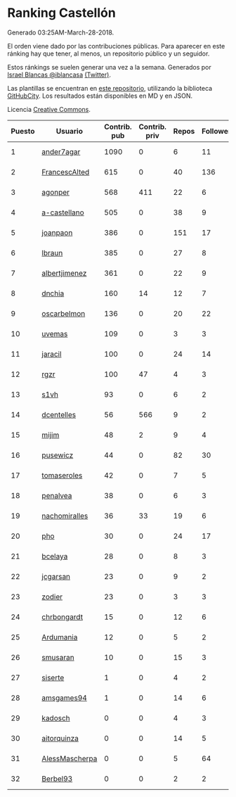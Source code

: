 # Ranking Castellón

Generado 03:25AM-March-28-2018.

El orden viene dado por las contribuciones públicas. Para aparecer en este ránking hay que tener, al menos, un repositorio público y un seguidor.

Estos ránkings se suelen generar una vez a la semana. Generados por [Israel Blancas @iblancasa](https://github.com/iblancasa/) [(Twitter)](https://twitter.com/iblancasa).

Las plantillas se encuentran en [este repositorio](https://github.com/iblancasa/GH-Spanish-Ranking), utilizando la biblioteca [GitHubCity](https://github.com/iblancasa/GitHubCity). Los resultados están disponibles en MD y en JSON.

Licencia [Creative Commons](https://creativecommons.org/licenses/by/4.0/).

| Puesto   |  Usuario  | Contrib. pub | Contrib. priv |Repos| Followers | Desde |  Avatar  |
|----------|-----------|--------------|---------------|-----|-----------|-------|----------|
|1|[ander7agar](https://github.com/ander7agar)|1090|0|6|11|2014-03-06|![ander7agar](https://avatars2.githubusercontent.com/u/6875232)|
|2|[FrancescAlted](https://github.com/FrancescAlted)|615|0|40|136|2010-06-25|![FrancescAlted](https://avatars0.githubusercontent.com/u/314521)|
|3|[agonper](https://github.com/agonper)|568|411|22|6|2015-01-27|![agonper](https://avatars3.githubusercontent.com/u/10727467)|
|4|[a-castellano](https://github.com/a-castellano)|505|0|38|9|2015-03-17|![a-castellano](https://avatars0.githubusercontent.com/u/11519707)|
|5|[joanpaon](https://github.com/joanpaon)|386|0|151|17|2013-06-30|![joanpaon](https://avatars1.githubusercontent.com/u/4895527)|
|6|[lbraun](https://github.com/lbraun)|385|0|27|8|2010-06-02|![lbraun](https://avatars2.githubusercontent.com/u/294776)|
|7|[albertjimenez](https://github.com/albertjimenez)|361|0|22|9|2015-05-21|![albertjimenez](https://avatars3.githubusercontent.com/u/12547680)|
|8|[dnchia](https://github.com/dnchia)|160|14|12|7|2015-08-14|![dnchia](https://avatars2.githubusercontent.com/u/13800551)|
|9|[oscarbelmon](https://github.com/oscarbelmon)|136|0|20|22|2013-04-05|![oscarbelmon](https://avatars0.githubusercontent.com/u/4066452)|
|10|[uvemas](https://github.com/uvemas)|109|0|3|3|2011-10-03|![uvemas](https://avatars1.githubusercontent.com/u/1099529)|
|11|[jaracil](https://github.com/jaracil)|100|0|24|14|2014-01-10|![jaracil](https://avatars0.githubusercontent.com/u/6370372)|
|12|[rgzr](https://github.com/rgzr)|100|47|4|3|2015-07-03|![rgzr](https://avatars1.githubusercontent.com/u/13169716)|
|13|[s1vh](https://github.com/s1vh)|93|0|6|2|2014-10-09|![s1vh](https://avatars1.githubusercontent.com/u/9099118)|
|14|[dcentelles](https://github.com/dcentelles)|56|566|9|2|2013-07-15|![dcentelles](https://avatars2.githubusercontent.com/u/5012707)|
|15|[mijim](https://github.com/mijim)|48|2|9|4|2016-02-01|![mijim](https://avatars1.githubusercontent.com/u/17006034)|
|16|[pusewicz](https://github.com/pusewicz)|44|0|82|30|2008-02-26|![pusewicz](https://avatars2.githubusercontent.com/u/940)|
|17|[tomaseroles](https://github.com/tomaseroles)|42|0|7|5|2015-02-16|![tomaseroles](https://avatars0.githubusercontent.com/u/11036562)|
|18|[penalvea](https://github.com/penalvea)|38|0|6|3|2013-04-09|![penalvea](https://avatars3.githubusercontent.com/u/4102114)|
|19|[nachomiralles](https://github.com/nachomiralles)|36|33|19|6|2013-06-26|![nachomiralles](https://avatars2.githubusercontent.com/u/4831513)|
|20|[pho](https://github.com/pho)|30|0|24|17|2009-05-25|![pho](https://avatars0.githubusercontent.com/u/88469)|
|21|[bcelaya](https://github.com/bcelaya)|28|0|8|3|2014-09-12|![bcelaya](https://avatars2.githubusercontent.com/u/8750450)|
|22|[jcgarsan](https://github.com/jcgarsan)|23|0|9|2|2013-09-26|![jcgarsan](https://avatars3.githubusercontent.com/u/5547857)|
|23|[zodier](https://github.com/zodier)|23|0|3|3|2010-11-13|![zodier](https://avatars0.githubusercontent.com/u/480371)|
|24|[chrbongardt](https://github.com/chrbongardt)|15|0|12|6|2012-11-19|![chrbongardt](https://avatars3.githubusercontent.com/u/2834466)|
|25|[Ardumania](https://github.com/Ardumania)|12|0|5|2|2012-02-17|![Ardumania](https://avatars0.githubusercontent.com/u/1445949)|
|26|[smusaran](https://github.com/smusaran)|10|0|15|3|2015-11-10|![smusaran](https://avatars2.githubusercontent.com/u/15787704)|
|27|[siserte](https://github.com/siserte)|1|0|4|2|2014-02-05|![siserte](https://avatars2.githubusercontent.com/u/6595035)|
|28|[amsgames94](https://github.com/amsgames94)|1|0|14|6|2014-03-15|![amsgames94](https://avatars3.githubusercontent.com/u/6959189)|
|29|[kadosch](https://github.com/kadosch)|0|0|4|3|2011-12-31|![kadosch](https://avatars1.githubusercontent.com/u/1296520)|
|30|[aitorquinza](https://github.com/aitorquinza)|0|0|14|5|2012-09-17|![aitorquinza](https://avatars3.githubusercontent.com/u/2361502)|
|31|[AlessMascherpa](https://github.com/AlessMascherpa)|0|0|5|64|2011-04-03|![AlessMascherpa](https://avatars2.githubusercontent.com/u/706750)|
|32|[Berbel93](https://github.com/Berbel93)|0|0|2|2|2016-03-02|![Berbel93](https://avatars2.githubusercontent.com/u/17596372)|
